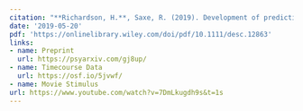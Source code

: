 ```yaml
---
citation: "**Richardson, H.**, Saxe, R. (2019). Development of predictive responses in theory of mind brain regions. <i>Developmental Science, 23 </i>(1), e12863."
date: '2019-05-20'
pdf: 'https://onlinelibrary.wiley.com/doi/pdf/10.1111/desc.12863'
links:
- name: Preprint
  url: https://psyarxiv.com/gj8up/
- name: Timecourse Data
  url: https://osf.io/5jvwf/
- name: Movie Stimulus
url: https://www.youtube.com/watch?v=7DmLkugdh9s&t=1s
---
```


